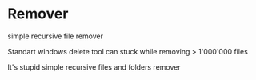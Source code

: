 # Remover
simple recursive file remover

Standart windows delete tool can stuck while removing > 1'000'000 files

It's stupid simple recursive files and folders remover
